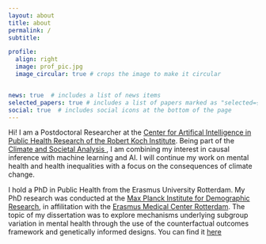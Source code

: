```yaml
---
layout: about
title: about
permalink: /
subtitle:  

profile:
  align: right
  image: prof_pic.jpg
  image_circular: true # crops the image to make it circular


news: true  # includes a list of news items
selected_papers: true # includes a list of papers marked as "selected={true}"
social: true  # includes social icons at the bottom of the page
---
```


Hi! I am a Postdoctoral Researcher at the [Center for Artifical Intelligence in Public Health Research of the Robert Koch Institute](https://www.rki.de/EN/Content/Institute/DepartmentsUnits/ZKI-PH/ZKI-PH_node.html). 
Being part of the [Climate and Societal Analysis ](https://www.rki.de/EN/Content/Institute/DepartmentsUnits/ZKI-PH/ZKI-PH4/ZKI-PH4_node.html), I am combining my interest in causal inference with machine learning and AI. 
I will continue my work on mental health and health inequalities with a focus on the consequences of climate change. 

I hold a PhD in Public Health from the Erasmus University Rotterdam. My PhD research was conducted at the [Max Planck Institute for Demographic Research](https://www.demogr.mpg.de/de), in affilitation with the [Erasmus Medical Center Rotterdam](https://www.erasmusmc.nl/en/pages/about-erasmusmc).
The topic of my dissertation was to explore mechanisms underlying subgroup variation in mental health through the use of the counterfactual outcomes framework and genetically informed designs.
You can find it [here](https://pure.eur.nl/en/publications/digging-deeper-exploring-mechanisms-underlying-subgroup-variation)